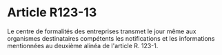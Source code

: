 # Article R123-13

Le centre de formalités des entreprises transmet le jour même aux organismes destinataires compétents les notifications et les informations mentionnées au deuxième alinéa de l'article R. 123-1.
